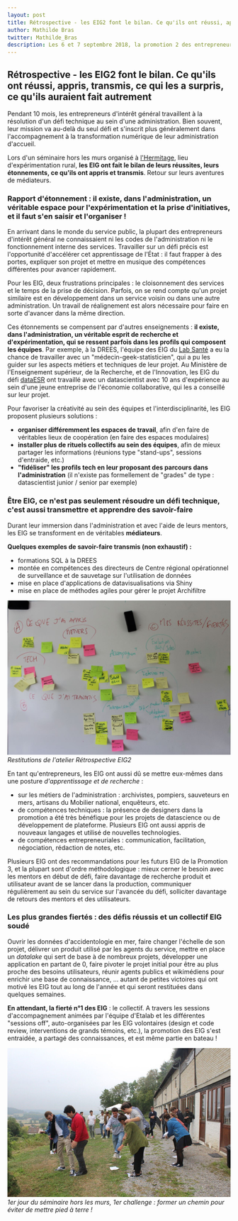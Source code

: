 ```yaml
---
layout: post
title: Rétrospective - les EIG2 font le bilan. Ce qu'ils ont réussi, appris, transmis, ce qui les a surpris, ce qu'ils auraient fait autrement 
author: Mathilde Bras
twitter: Mathilde_Bras
description: Les 6 et 7 septembre 2018, la promotion 2 des entrepreneurs d'intérêt général prenait du temps "hors les murs" pour faire le bilan de l'année et imaginer le futur du programme et de leurs projets. Un atelier "Réussites/Enseignements" a été organisé. Restitutions (en images). 
---
```


## Rétrospective - les EIG2 font le bilan. Ce qu'ils ont réussi, appris, transmis, ce qui les a surpris, ce qu'ils auraient fait autrement 

Pendant 10 mois, les entrepreneurs d'intérêt général travaillent à la résolution d'un défi technique au sein d'une administration. Bien souvent, leur mission va au-delà du seul défi et s'inscrit plus généralement dans l'accompagnement à la transformation numérique de leur administration d'accueil.

Lors d'un séminaire hors les murs organisé à [l'Hermitage](https://www.hermitagelelab.com/), lieu d'expérimentation rural, **les EIG ont fait le bilan de leurs réussites, leurs étonnements, ce qu'ils ont appris et transmis**. Retour sur leurs aventures de médiateurs.

### Rapport d'étonnement : il existe, dans l'administration, un véritable espace pour l'expérimentation et la prise d'initiatives, et il faut s'en saisir et l'organiser !

En arrivant dans le monde du service public, la plupart des entrepreneurs d'intérêt général ne connaissaient ni les codes de l'administration ni le fonctionnement interne des services. Travailler sur un défi précis est l'opportunité d'accélérer cet apprentissage de l'État : il faut frapper à des portes, expliquer son projet et mettre en musique des compétences différentes pour avancer rapidement.

Pour les EIG, deux frustrations principales : le cloisonnement des services et le temps de la prise de décision. Parfois, on se rend compte qu'un projet similaire est en développement dans un service voisin ou dans une autre administration. Un travail de réalignement est alors nécessaire pour faire en sorte d'avancer dans la même direction.

Ces étonnements se compensent par d'autres enseignements : **il existe, dans l'administration, un véritable esprit de recherche et d'expérimentation, qui se ressent parfois dans les profils qui composent les équipes**. Par exemple, à la DREES, l'équipe des EIG du [Lab Santé](/defis/2018/labsante.html) a eu la chance de travailler avec un "médecin-geek-statisticien", qui a pu les guider sur les aspects métiers et techniques de leur projet. Au Ministère de l'Enseignement supérieur, de la Recherche, et de l'Innovation, les EIG du défi [dataESR](/defis/2018/dataesr.html) ont travaillé avec un datascientist avec 10 ans d'expérience au sein d'une jeune entreprise de l'économie collaborative, qui les a conseillé sur leur projet.

Pour favoriser la créativité au sein des équipes et l'interdisciplinarité, les EIG proposent plusieurs solutions : 
* **organiser différemment les espaces de travail**, afin d'en faire de véritables lieux de coopération (en faire des espaces modulaires)
* **installer plus de rituels collectifs au sein des équipes**, afin de mieux partager les informations (réunions type "stand-ups", sessions d'entraide, etc.)
* **"fidéliser" les profils tech en leur proposant des parcours dans l'administration** (il n'existe pas formellement de "grades" de type : datascientist junior / senior par exemple)

### Être EIG, ce n'est pas seulement résoudre un défi technique, c'est aussi transmettre et apprendre des savoir-faire

Durant leur immersion dans l'administration et avec l'aide de leurs mentors, les EIG se transforment en de véritables **médiateurs**. 

**Quelques exemples de savoir-faire transmis (non exhaustif) :** 
* formations SQL à la DREES
* montée en compétences des directeurs de Centre régional opérationnel de surveillance et de sauvetage sur l'utilisation de données
* mise en place d'applications de datavisualisations via Shiny
* mise en place de méthodes agiles pour gérer le projet Archifiltre

![Tableau wins-fails](/img/blog/win-fails-tableau.JPG)
_Restitutions de l'atelier Rétrospective EIG2_

En tant qu'entrepreneurs, les EIG ont aussi dû se mettre eux-mêmes dans une posture _d'apprentissage et de recherche_ : 
* sur les métiers de l'administration : archivistes, pompiers, sauveteurs en mers, artisans du Mobilier national, enquêteurs, etc.
* de compétences techniques : la présence de designers dans la promotion a été très bénéfique pour les projets de datascience ou de développement de plateforme. Plusieurs EIG ont aussi appris de nouveaux langages et utilisé de nouvelles technologies.
* de compétences entrepreneuriales : communication, facilitation, négociation, rédaction de notes, etc.

Plusieurs EIG ont des recommandations pour les futurs EIG de la Promotion 3, et la plupart sont d'ordre méthodologique : mieux cerner le besoin avec les mentors en début de défi, faire davantage de recherche produit et utilisateur avant de se lancer dans la production, communiquer régulièrement au sein du service sur l'avancée du défi, solliciter davantage de retours des mentors et des utilisateurs.

### Les plus grandes fiertés : des défis réussis et un collectif EIG soudé

Ouvrir les données d'accidentologie en mer, faire changer l'échelle de son projet, délivrer un produit utilisé par les agents du service, mettre en place un _datalake_ qui sert de base à de nombreux projets, développer une application en partant de 0, faire pivoter le projet initial pour être au plus proche des besoins utilisateurs, réunir agents publics et wikimédiens pour enrichir une base de connaissance, ... autant de petites victoires qui ont motivé les EIG tout au long de l'année et qui seront restituées dans quelques semaines.

**En attendant, la fierté n°1 des EIG** : le collectif. A travers les sessions d'accompagnement animées par l'équipe d'Etalab et les différentes "sessions off", auto-organisées par les EIG volontaires (design et code review, interventions de grands témoins, etc.), la promotion des EIG s'est entraidée, a partagé des connaissances, et est même partie en bateau !

![Ice-breaker hors les murs](/img/blog/team-building.jpg)
_1er jour du séminaire hors les murs, 1er challenge : former un chemin pour éviter de mettre pied à terre !_





